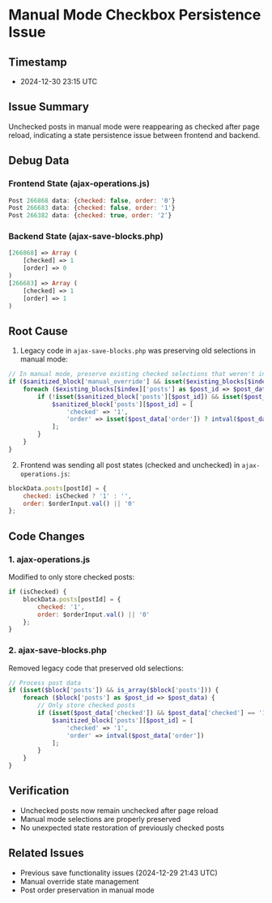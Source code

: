 # Manual Mode Checkbox Persistence Issue

## Timestamp
- 2024-12-30 23:15 UTC

## Issue Summary
Unchecked posts in manual mode were reappearing as checked after page reload, indicating a state persistence issue between frontend and backend.

## Debug Data

### Frontend State (ajax-operations.js)
```javascript
Post 266868 data: {checked: false, order: '0'}
Post 266683 data: {checked: false, order: '1'}
Post 266382 data: {checked: true, order: '2'}
```

### Backend State (ajax-save-blocks.php)
```php
[266868] => Array (
    [checked] => 1
    [order] => 0
)
[266683] => Array (
    [checked] => 1
    [order] => 1
)
```

## Root Cause
1. Legacy code in `ajax-save-blocks.php` was preserving old selections in manual mode:
```php
// In manual mode, preserve existing checked selections that weren't in the new data
if ($sanitized_block['manual_override'] && isset($existing_blocks[$index]['posts'])) {
    foreach ($existing_blocks[$index]['posts'] as $post_id => $post_data) {
        if (!isset($sanitized_block['posts'][$post_id]) && isset($post_data['checked']) && $post_data['checked'] === '1') {
            $sanitized_block['posts'][$post_id] = [
                'checked' => '1',
                'order' => isset($post_data['order']) ? intval($post_data['order']) : PHP_INT_MAX
            ];
        }
    }
}
```

2. Frontend was sending all post states (checked and unchecked) in `ajax-operations.js`:
```javascript
blockData.posts[postId] = {
    checked: isChecked ? '1' : '',
    order: $orderInput.val() || '0'
};
```

## Code Changes

### 1. ajax-operations.js
Modified to only store checked posts:
```javascript
if (isChecked) {
    blockData.posts[postId] = {
        checked: '1',
        order: $orderInput.val() || '0'
    };
}
```

### 2. ajax-save-blocks.php
Removed legacy code that preserved old selections:
```php
// Process post data
if (isset($block['posts']) && is_array($block['posts'])) {
    foreach ($block['posts'] as $post_id => $post_data) {
        // Only store checked posts
        if (isset($post_data['checked']) && $post_data['checked'] == '1') {
            $sanitized_block['posts'][$post_id] = [
                'checked' => '1',
                'order' => intval($post_data['order'])
            ];
        }
    }
}
```

## Verification
- Unchecked posts now remain unchecked after page reload
- Manual mode selections are properly preserved
- No unexpected state restoration of previously checked posts

## Related Issues
- Previous save functionality issues (2024-12-29 21:43 UTC)
- Manual override state management
- Post order preservation in manual mode 